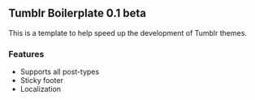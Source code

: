 Tumblr Boilerplate 0.1 beta
--------------------------------------

This is a template to help speed up the development of Tumblr themes.


### Features ###

* Supports all post-types
* Sticky footer
* Localization
